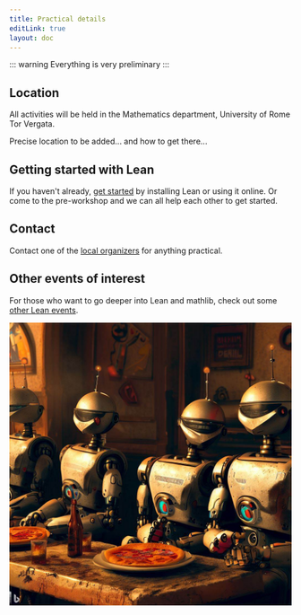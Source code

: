 ```yaml
---
title: Practical details
editLink: true
layout: doc
---
```



::: warning
Everything is very preliminary
:::

## Location

All activities will be held in the Mathematics department, University of Rome Tor Vergata.

Precise location to be added... and how to get there...

## Getting started with Lean

If you haven't already, [get started](https://leanprover-community.github.io/get_started) by installing Lean or using it online.
Or come to the pre-workshop and we can all help each other to get started.

## Contact

Contact one of the [local organizers](/team) for anything practical.

## Other events of interest

For those who want to go deeper into Lean and mathlib, check out some [other Lean events](https://leanprover-community.github.io/events.html).

![Robots enjoy pizza too](images/pizza.jpeg)
